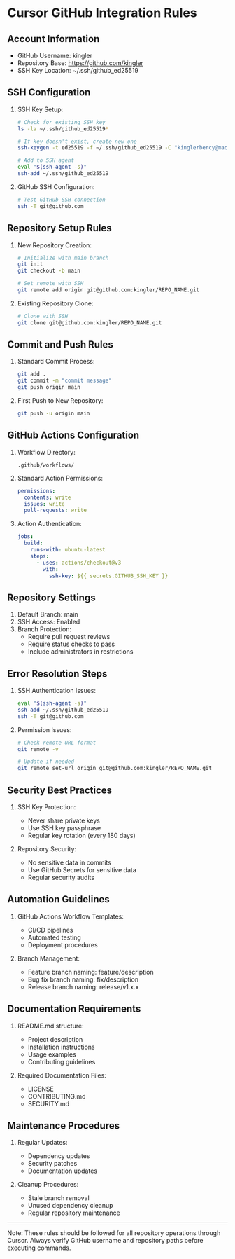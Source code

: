 # Cursor GitHub Integration Rules

## Account Information
- GitHub Username: kingler
- Repository Base: https://github.com/kingler
- SSH Key Location: ~/.ssh/github_ed25519

## SSH Configuration
1. SSH Key Setup:
   ```bash
   # Check for existing SSH key
   ls -la ~/.ssh/github_ed25519*
   
   # If key doesn't exist, create new one
   ssh-keygen -t ed25519 -f ~/.ssh/github_ed25519 -C "kinglerbercy@mac.mynetworksettings.com"
   
   # Add to SSH agent
   eval "$(ssh-agent -s)"
   ssh-add ~/.ssh/github_ed25519
   ```

2. GitHub SSH Configuration:
   ```bash
   # Test GitHub SSH connection
   ssh -T git@github.com
   ```

## Repository Setup Rules
1. New Repository Creation:
   ```bash
   # Initialize with main branch
   git init
   git checkout -b main
   
   # Set remote with SSH
   git remote add origin git@github.com:kingler/REPO_NAME.git
   ```

2. Existing Repository Clone:
   ```bash
   # Clone with SSH
   git clone git@github.com:kingler/REPO_NAME.git
   ```

## Commit and Push Rules
1. Standard Commit Process:
   ```bash
   git add .
   git commit -m "commit message"
   git push origin main
   ```

2. First Push to New Repository:
   ```bash
   git push -u origin main
   ```

## GitHub Actions Configuration
1. Workflow Directory:
   ```
   .github/workflows/
   ```

2. Standard Action Permissions:
   ```yaml
   permissions:
     contents: write
     issues: write
     pull-requests: write
   ```

3. Action Authentication:
   ```yaml
   jobs:
     build:
       runs-with: ubuntu-latest
       steps:
         - uses: actions/checkout@v3
           with:
             ssh-key: ${{ secrets.GITHUB_SSH_KEY }}
   ```

## Repository Settings
1. Default Branch: main
2. SSH Access: Enabled
3. Branch Protection:
   - Require pull request reviews
   - Require status checks to pass
   - Include administrators in restrictions

## Error Resolution Steps
1. SSH Authentication Issues:
   ```bash
   eval "$(ssh-agent -s)"
   ssh-add ~/.ssh/github_ed25519
   ssh -T git@github.com
   ```

2. Permission Issues:
   ```bash
   # Check remote URL format
   git remote -v
   
   # Update if needed
   git remote set-url origin git@github.com:kingler/REPO_NAME.git
   ```

## Security Best Practices
1. SSH Key Protection:
   - Never share private keys
   - Use SSH key passphrase
   - Regular key rotation (every 180 days)

2. Repository Security:
   - No sensitive data in commits
   - Use GitHub Secrets for sensitive data
   - Regular security audits

## Automation Guidelines
1. GitHub Actions Workflow Templates:
   - CI/CD pipelines
   - Automated testing
   - Deployment procedures

2. Branch Management:
   - Feature branch naming: feature/description
   - Bug fix branch naming: fix/description
   - Release branch naming: release/v1.x.x

## Documentation Requirements
1. README.md structure:
   - Project description
   - Installation instructions
   - Usage examples
   - Contributing guidelines

2. Required Documentation Files:
   - LICENSE
   - CONTRIBUTING.md
   - SECURITY.md

## Maintenance Procedures
1. Regular Updates:
   - Dependency updates
   - Security patches
   - Documentation updates

2. Cleanup Procedures:
   - Stale branch removal
   - Unused dependency cleanup
   - Regular repository maintenance

---

Note: These rules should be followed for all repository operations through Cursor. Always verify GitHub username and repository paths before executing commands. 